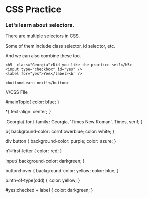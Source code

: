 <!DOCTYPE html>
<html lang="en">
<head>
  <meta charset="UTF-8" />
  <meta http-equiv="X-UA-Compatible" content="IE=edge" />
  <meta name="viewport" content="width=device-width, initial-scale=1.0" />
  <title>CSS Assignment</title>
  <link rel="stylesheet" href="Assignment.css">
</head>
<body>

  <h1 id="mainTopic" class="Georgia">CSS Practice</h1>
  <h3  class="Georgia">Let's learn about selectors.</h3>

  <!-- Paragraph 1 -->
  <p>There are multiple selectors in CSS.</p>

  <!-- Paragraph 2 -->
  <p>Some of them include class selector, id selector, etc.</p>

  <!-- Paragraph 3 -->
  <p>And we can also combine these too.</p>

  <div>
   

    <h5  class="Georgia">Did you like the practice set?</h5>
    <input type="checkbox" id="yes" />
    <label for="yes">Yes</label><br />

    <button>Learn next!</button>
  </div>

</body>
</html>

 

///CSS FIle



#mainTopic{
    color: blue;
}

*{
    text-align: center;
}

.Georgia{
    font-family: Georgia, 'Times New Roman', Times, serif;
}

p{
    background-color: cornflowerblue;
    color: white;
}

div button {
    background-color: purple;
    color: azure;
}

h1::first-letter {
    color: red;
}

input{
    background-color: darkgreen;
}

button:hover {
    background-color: yellow;
    color: blue;
  }

p:nth-of-type(odd) {
    color: yellow;
}

#yes:checked + label {
    color: darkgreen;
  }
  
